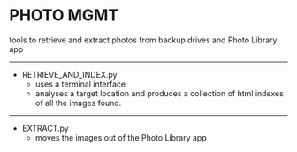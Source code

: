 # PHOTO MGMT
tools to retrieve and extract photos from backup drives and Photo Library app

___
* RETRIEVE_AND_INDEX.py
  * uses a terminal interface
  * analyses a target location and produces a collection of html indexes of all the images found.
___
* EXTRACT.py
  * moves the images out of the Photo Library app 